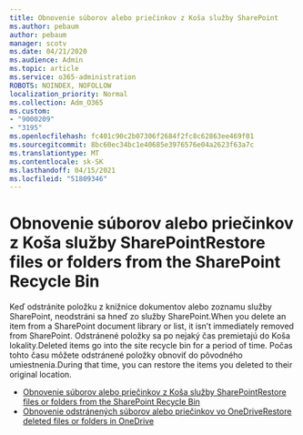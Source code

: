 ```yaml
---
title: Obnovenie súborov alebo priečinkov z Koša služby SharePoint
ms.author: pebaum
author: pebaum
manager: scotv
ms.date: 04/21/2020
ms.audience: Admin
ms.topic: article
ms.service: o365-administration
ROBOTS: NOINDEX, NOFOLLOW
localization_priority: Normal
ms.collection: Adm_O365
ms.custom:
- "9000209"
- "3195"
ms.openlocfilehash: fc401c90c2b07306f2684f2fc8c62863ee469f01
ms.sourcegitcommit: 8bc60ec34bc1e40685e3976576e04a2623f63a7c
ms.translationtype: MT
ms.contentlocale: sk-SK
ms.lasthandoff: 04/15/2021
ms.locfileid: "51809346"
---
```

# <a name="restore-files-or-folders-from-the-sharepoint-recycle-bin"></a><span data-ttu-id="f3e48-102">Obnovenie súborov alebo priečinkov z Koša služby SharePoint</span><span class="sxs-lookup"><span data-stu-id="f3e48-102">Restore files or folders from the SharePoint Recycle Bin</span></span> 

<span data-ttu-id="f3e48-103">Keď odstránite položku z knižnice dokumentov alebo zoznamu služby SharePoint, neodstráni sa hneď zo služby SharePoint.</span><span class="sxs-lookup"><span data-stu-id="f3e48-103">When you delete an item from a SharePoint document library or list, it isn’t immediately removed from SharePoint.</span></span> <span data-ttu-id="f3e48-104">Odstránené položky sa po nejaký čas premietajú do Koša lokality.</span><span class="sxs-lookup"><span data-stu-id="f3e48-104">Deleted items go into the site recycle bin for a period of time.</span></span> <span data-ttu-id="f3e48-105">Počas tohto času môžete odstránené položky obnoviť do pôvodného umiestnenia.</span><span class="sxs-lookup"><span data-stu-id="f3e48-105">During that time, you can restore the items you deleted to their original location.</span></span>

- [<span data-ttu-id="f3e48-106">Obnovenie súborov alebo priečinkov z Koša služby SharePoint</span><span class="sxs-lookup"><span data-stu-id="f3e48-106">Restore files or folders from the SharePoint Recycle Bin</span></span>](https://support.office.com/article/Restore-items-in-the-Recycle-Bin-of-a-SharePoint-site-6df466b6-55f2-4898-8d6e-c0dff851a0be)
- [<span data-ttu-id="f3e48-107">Obnovenie odstránených súborov alebo priečinkov vo OneDrive</span><span class="sxs-lookup"><span data-stu-id="f3e48-107">Restore deleted files or folders in OneDrive</span></span>](https://support.office.com/article/restore-deleted-files-or-folders-in-onedrive-949ada80-0026-4db3-a953-c99083e6a84f)
